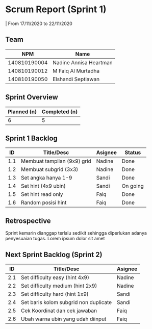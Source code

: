 # Scrum Report (Sprint 1)

| From 17/11/2020 to 22/11/2020

## Team

| NPM          | Name                   |
| ------------ | ---------------------- |
| 140810190004 | Nadine Annisa Heartman |
| 140810190012 | M Faiq Al Murtadha     |
| 140810190050 | Elshandi Septiawan     |

## Sprint Overview

| Planned (n) | Completed (n) |
| ----------- | ------------- |
| 6           | 5             |

## Sprint 1 Backlog

| ID  | Title/Desc                  | Asignee | Status   |
| --- | --------------------------- | ------- | -------- |
| 1.1 | Membuat tampilan (9x9) grid | Nadine  | Done     |
| 1.2 | Membuat subgrid (3x3)       | Nadine  | Done     |
| 1.3 | Set angka hanya 1-9         | Sandi   | Done     |
| 1.4 | Set hint (4x9 ubin)         | Sandi   | On going |
| 1.5 | Set hint read only          | Faiq    | Done     |
| 1.6 | Random posisi hint          | Faiq    | Done     |

## Retrospective

Sprint kemarin dianggap terlalu sedikit sehingga diperlukan adanya penyesuaian tugas. Lorem ipsum dolor sit amet

## Next Sprint Backlog (Sprint 2)

| ID  | Title/Desc                            | Asignee |
| --- | ------------------------------------- | ------- |
| 2.1 | Set difficulty easy (hint 4x9)        | Nadine  |
| 2.2 | Set difficulty medium (hint 2x9)      | Nadine  |
| 2.3 | Set difficulty hard (hint 1x9)        | Sandi   |
| 2.4 | Set baris kolom subgrid non duplicate | Sandi   |
| 2.5 | Cek Koordinat dan cek jawaban         | Faiq    |
| 2.6 | Ubah warna ubin yang udah diinput     | Faiq    |
